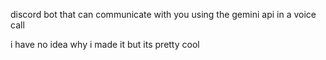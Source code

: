 discord bot that can communicate with you using the gemini api in a voice call

i have no idea why i made it but its pretty cool
